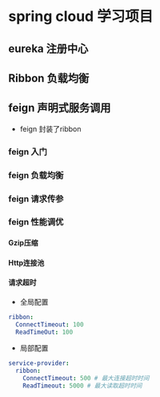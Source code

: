 # spring cloud 学习项目
## eureka 注册中心
## Ribbon 负载均衡
## feign 声明式服务调用
- feign 封装了ribbon
### feign 入门
### feign 负载均衡
### feign 请求传参
### feign 性能调优
#### Gzip压缩
#### Http连接池
#### 请求超时
- 全局配置
```yml
ribbon:
  ConnectTimeout: 100
  ReadTimeOut: 100
```
- 局部配置
```yml
service-provider:
  ribbon:
    ConnectTimeout: 500 # 最大连接超时时间
    ReadTimeout: 5000 # 最大读取超时时间
```